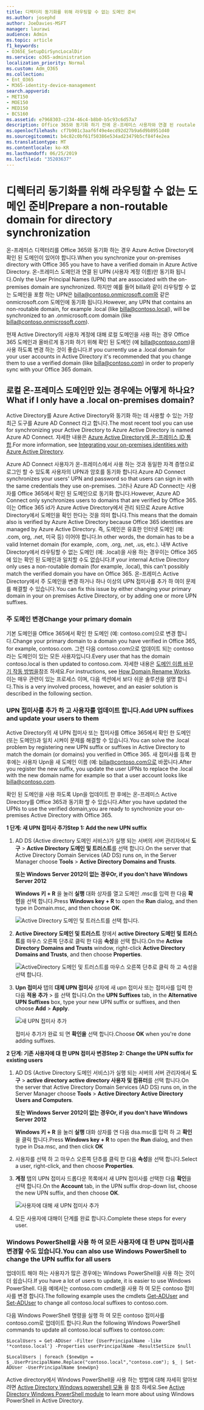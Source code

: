 ```yaml
---
title: 디렉터리 동기화를 위해 라우팅할 수 없는 도메인 준비
ms.author: josephd
author: JoeDavies-MSFT
manager: laurawi
audience: Admin
ms.topic: article
f1_keywords:
- O365E_SetupDirSyncLocalDir
ms.service: o365-administration
localization_priority: Normal
ms.custom: Adm_O365
ms.collection:
- Ent_O365
- M365-identity-device-management
search.appverid:
- MET150
- MOE150
- MED150
- BCS160
ms.assetid: e7968303-c234-46c4-b8b0-b5c93c6d57a7
description: Office 365와 동기화 하기 전에 온-프레미스 사용자와 연결 된 routale 도메인이 있는 경우 수행 해야 하는 작업에 대해 알아봅니다.
ms.openlocfilehash: cf7b901c3aaf6f49e4ecd92d27b9a6d9b8951d40
ms.sourcegitcommit: b4c82c0bf61f50386e534ad23479b5cf84f4e2ea
ms.translationtype: MT
ms.contentlocale: ko-KR
ms.lasthandoff: 06/25/2019
ms.locfileid: "35203637"
---
```

# <a name="prepare-a-non-routable-domain-for-directory-synchronization"></a><span data-ttu-id="d3d38-103">디렉터리 동기화를 위해 라우팅할 수 없는 도메인 준비</span><span class="sxs-lookup"><span data-stu-id="d3d38-103">Prepare a non-routable domain for directory synchronization</span></span>
<span data-ttu-id="d3d38-104">온-프레미스 디렉터리를 Office 365와 동기화 하는 경우 Azure Active Directory에 확인 된 도메인이 있어야 합니다.</span><span class="sxs-lookup"><span data-stu-id="d3d38-104">When you synchronize your on-premises directory with Office 365 you have to have a verified domain in Azure Active Directory.</span></span> <span data-ttu-id="d3d38-105">온-프레미스 도메인과 연결 된 UPN (사용자 계정 이름)만 동기화 됩니다.</span><span class="sxs-lookup"><span data-stu-id="d3d38-105">Only the User Principal Names (UPN) that are associated with the on-premises domain are synchronized.</span></span> <span data-ttu-id="d3d38-106">하지만 예를 들어 billa와 같이 라우팅할 수 없는 도메인을 포함 하는 UPN은 billa@contoso.onmicrosoft.com와 같은 onmicrosoft.com 도메인에 동기화 됩니다.</span><span class="sxs-lookup"><span data-stu-id="d3d38-106">However, any UPN that contains an non-routable domain, for example .local (like billa@contoso.local), will be synchronized to an .onmicrosoft.com domain (like billa@contoso.onmicrosoft.com).</span></span> 

<span data-ttu-id="d3d38-107">현재 Active Directory의 사용자 계정에 대해 로컬 도메인을 사용 하는 경우 Office 365 도메인과 올바르게 동기화 하기 위해 확인 된 도메인 (예 billa@contoso.com)을 사용 하도록 변경 하는 것이 좋습니다.</span><span class="sxs-lookup"><span data-stu-id="d3d38-107">If you currently use a .local domain for your user accounts in Active Directory it's recommended that you change them to use a verified domain (like billa@contoso.com) in order to properly sync with your Office 365 domain.</span></span>
  
## <a name="what-if-i-only-have-a-local-on-premises-domain"></a><span data-ttu-id="d3d38-108">로컬 온-프레미스 도메인만 있는 경우에는 어떻게 하나요?</span><span class="sxs-lookup"><span data-stu-id="d3d38-108">What if I only have a .local on-premises domain?</span></span>

<span data-ttu-id="d3d38-109">Active Directory를 Azure Active Directory와 동기화 하는 데 사용할 수 있는 가장 최근 도구를 Azure AD Connect 라고 합니다.</span><span class="sxs-lookup"><span data-stu-id="d3d38-109">The most recent tool you can use for synchronizing your Active Directory to Azure Active Directory is named Azure AD Connect.</span></span> <span data-ttu-id="d3d38-110">자세한 내용은 [Azure Active Directory에 온-프레미스 ID 통합](https://docs.microsoft.com/azure/architecture/reference-architectures/identity/azure-ad).</span><span class="sxs-lookup"><span data-stu-id="d3d38-110">For more information, see [Integrating your on-premises identities with Azure Active Directory](https://docs.microsoft.com/azure/architecture/reference-architectures/identity/azure-ad).</span></span>
  
<span data-ttu-id="d3d38-111">Azure AD Connect 사용자가 온-프레미스에서 사용 하는 것과 동일한 자격 증명으로 로그인 할 수 있도록 사용자의 UPN과 암호를 동기화 합니다.</span><span class="sxs-lookup"><span data-stu-id="d3d38-111">Azure AD Connect synchronizes your users' UPN and password so that users can sign in with the same credentials they use on-premises.</span></span> <span data-ttu-id="d3d38-112">그러나 Azure AD Connect는 사용자를 Office 365에서 확인 된 도메인으로 동기화 합니다.</span><span class="sxs-lookup"><span data-stu-id="d3d38-112">However, Azure AD Connect only synchronizes users to domains that are verified by Office 365.</span></span> <span data-ttu-id="d3d38-113">이는 Office 365 id가 Azure Active Directory에서 관리 되므로 Azure Active Directory에서 도메인을 확인 한다는 것을 의미 합니다.</span><span class="sxs-lookup"><span data-stu-id="d3d38-113">This means that the domain also is verified by Azure Active Directory because Office 365 identities are managed by Azure Active Directory.</span></span> <span data-ttu-id="d3d38-114">즉, 도메인은 유효한 인터넷 도메인 (예: .com, org, .net, 미국 등) 이어야 합니다.</span><span class="sxs-lookup"><span data-stu-id="d3d38-114">In other words, the domain has to be a valid Internet domain (for example, .com, .org, .net, .us, etc.).</span></span> <span data-ttu-id="d3d38-115">내부 Active Directory에서 라우팅할 수 없는 도메인 (예: .local)을 사용 하는 경우이는 Office 365에 있는 확인 된 도메인과 일치할 수도 없습니다.</span><span class="sxs-lookup"><span data-stu-id="d3d38-115">If your internal Active Directory only uses a non-routable domain (for example, .local), this can't possibly match the verified domain you have on Office 365.</span></span> <span data-ttu-id="d3d38-116">온-프레미스 Active Directory에서 주 도메인을 변경 하거나 하나 이상의 UPN 접미사를 추가 하 여이 문제를 해결할 수 있습니다.</span><span class="sxs-lookup"><span data-stu-id="d3d38-116">You can fix this issue by either changing your primary domain in your on premises Active Directory, or by adding one or more UPN suffixes.</span></span>
  
### <a name="change-your-primary-domain"></a><span data-ttu-id="d3d38-117">**주 도메인 변경**</span><span class="sxs-lookup"><span data-stu-id="d3d38-117">**Change your primary domain**</span></span>

<span data-ttu-id="d3d38-118">기본 도메인을 Office 365에서 확인 한 도메인 (예: contoso.com)으로 변경 합니다.</span><span class="sxs-lookup"><span data-stu-id="d3d38-118">Change your primary domain to a domain you have verified in Office 365, for example, contoso.com.</span></span> <span data-ttu-id="d3d38-119">그런 다음 contoso.com으로 업데이트 되는 contoso 라는 도메인이 있는 모든 사용자입니다.</span><span class="sxs-lookup"><span data-stu-id="d3d38-119">Every user that has the domain contoso.local is then updated to contoso.com.</span></span> <span data-ttu-id="d3d38-120">자세한 내용은 [도메인 이름 바꾸기 작동 방법을](https://go.microsoft.com/fwlink/p/?LinkId=624174)참조 하세요.</span><span class="sxs-lookup"><span data-stu-id="d3d38-120">For instructions, see [How Domain Rename Works](https://go.microsoft.com/fwlink/p/?LinkId=624174).</span></span> <span data-ttu-id="d3d38-121">이는 매우 관련이 있는 프로세스 이며, 다음 섹션에서 보다 쉬운 솔루션을 설명 합니다.</span><span class="sxs-lookup"><span data-stu-id="d3d38-121">This is a very involved process, however, and an easier solution is described in the following section.</span></span>
  
### <a name="add-upn-suffixes-and-update-your-users-to-them"></a><span data-ttu-id="d3d38-122">**UPN 접미사를 추가 하 고 사용자를 업데이트 합니다.**</span><span class="sxs-lookup"><span data-stu-id="d3d38-122">**Add UPN suffixes and update your users to them**</span></span>

<span data-ttu-id="d3d38-123">Active Directory의 새 UPN 접미사 또는 접미사를 Office 365에서 확인 한 도메인 (또는 도메인)과 일치 시켜이 문제를 해결할 수 있습니다.</span><span class="sxs-lookup"><span data-stu-id="d3d38-123">You can solve the .local problem by registering new UPN suffix or suffixes in Active Directory to match the domain (or domains) you verified in Office 365.</span></span> <span data-ttu-id="d3d38-124">새 접미사를 등록 한 후에는 사용자 Upn을 새 도메인 이름 (예: billa@contoso.com으로 바꿉니다.</span><span class="sxs-lookup"><span data-stu-id="d3d38-124">After you register the new suffix, you update the user UPNs to replace the .local with the new domain name for example so that a user account looks like billa@contoso.com.</span></span>
  
<span data-ttu-id="d3d38-125">확인 된 도메인을 사용 하도록 Upn을 업데이트 한 후에는 온-프레미스 Active Directory를 Office 365과 동기화 할 수 있습니다.</span><span class="sxs-lookup"><span data-stu-id="d3d38-125">After you have updated the UPNs to use the verified domain,you are ready to synchronize your on-premises Active Directory with Office 365.</span></span>
  
 <span data-ttu-id="d3d38-126">**1 단계: 새 UPN 접미사 추가**</span><span class="sxs-lookup"><span data-stu-id="d3d38-126">**Step 1: Add the new UPN suffix**</span></span>
  
1. <span data-ttu-id="d3d38-127">AD DS (Active directory 도메인 서비스)가 실행 되는 서버의 서버 관리자에서 **도구** \> **Active Directory 도메인 및 트러스트**를 선택 합니다.</span><span class="sxs-lookup"><span data-stu-id="d3d38-127">On the server that Active Directory Domain Services (AD DS) runs on, in the Server Manager choose **Tools** \> **Active Directory Domains and Trusts**.</span></span>
    
    <span data-ttu-id="d3d38-128">**또는 Windows Server 2012이 없는 경우**</span><span class="sxs-lookup"><span data-stu-id="d3d38-128">**Or, if you don't have Windows Server 2012**</span></span>
    
    <span data-ttu-id="d3d38-129">**Windows 키 + R** 을 눌러 **실행** 대화 상자를 열고 도메인 .msc를 입력 한 다음 **확인**을 선택 합니다.</span><span class="sxs-lookup"><span data-stu-id="d3d38-129">Press **Windows key + R** to open the **Run** dialog, and then type in Domain.msc, and then choose **OK**.</span></span>
    
    ![Active Directory 도메인 및 트러스트를 선택 합니다.](media/46b6e007-9741-44af-8517-6f682e0ac974.png)
  
2. <span data-ttu-id="d3d38-131">**Active Directory 도메인 및 트러스트** 창에서 **active Directory 도메인 및 트러스트**를 마우스 오른쪽 단추로 클릭 한 다음 **속성**을 선택 합니다.</span><span class="sxs-lookup"><span data-stu-id="d3d38-131">On the **Active Directory Domains and Trusts** window, right-click **Active Directory Domains and Trusts**, and then choose **Properties**.</span></span>
    
    ![ActiveDirectory 도메인 및 트러스트를 마우스 오른쪽 단추로 클릭 하 고 속성을 선택 합니다.](media/39d20812-ffb5-4ba9-8d7b-477377ac360d.png)
  
3. <span data-ttu-id="d3d38-133">**Upn 접미사** 탭의 **대체 UPN 접미사** 상자에 새 upn 접미사 또는 접미사를 입력 한 다음 **적용** **추가** \> 를 선택 합니다.</span><span class="sxs-lookup"><span data-stu-id="d3d38-133">On the **UPN Suffixes** tab, in the **Alternative UPN Suffixes** box, type your new UPN suffix or suffixes, and then choose **Add** \> **Apply**.</span></span>
    
    ![새 UPN 접미사 추가](media/a4aaf919-7adf-469a-b93f-83ef284c0915.PNG)
  
    <span data-ttu-id="d3d38-135">접미사 추가가 완료 되 면 **확인을** 선택 합니다.</span><span class="sxs-lookup"><span data-stu-id="d3d38-135">Choose **OK** when you're done adding suffixes.</span></span> 
    
 <span data-ttu-id="d3d38-136">**2 단계: 기존 사용자에 대 한 UPN 접미사 변경**</span><span class="sxs-lookup"><span data-stu-id="d3d38-136">**Step 2: Change the UPN suffix for existing users**</span></span>
  
1. <span data-ttu-id="d3d38-137">AD DS (Active Directory 도메인 서비스)가 실행 되는 서버의 서버 관리자에서 **도구** \> **active directory active directory 사용자 및 컴퓨터**를 선택 합니다.</span><span class="sxs-lookup"><span data-stu-id="d3d38-137">On the server that Active Directory Domain Services (AD DS) runs on, in the Server Manager choose **Tools** \> **Active Directory Active Directory Users and Computers**.</span></span>
    
    <span data-ttu-id="d3d38-138">**또는 Windows Server 2012이 없는 경우**</span><span class="sxs-lookup"><span data-stu-id="d3d38-138">**Or, if you don't have Windows Server 2012**</span></span>
    
    <span data-ttu-id="d3d38-139">**Windows 키 + R** 을 눌러 **실행** 대화 상자를 연 다음 dsa.msc를 입력 하 고 **확인** 을 클릭 합니다.</span><span class="sxs-lookup"><span data-stu-id="d3d38-139">Press **Windows key + R** to open the **Run** dialog, and then type in Dsa.msc, and then click **OK**</span></span>
    
2. <span data-ttu-id="d3d38-140">사용자를 선택 하 고 마우스 오른쪽 단추를 클릭 한 다음 **속성**을 선택 합니다.</span><span class="sxs-lookup"><span data-stu-id="d3d38-140">Select a user, right-click, and then choose **Properties**.</span></span>
    
3. <span data-ttu-id="d3d38-141">**계정** 탭의 UPN 접미사 드롭다운 목록에서 새 UPN 접미사를 선택한 다음 **확인**을 선택 합니다.</span><span class="sxs-lookup"><span data-stu-id="d3d38-141">On the **Account** tab, in the UPN suffix drop-down list, choose the new UPN suffix, and then choose **OK**.</span></span>
    
    ![사용자에 대해 새 UPN 접미사 추가](media/54876751-49f0-48cc-b864-2623c4835563.png)
  
4. <span data-ttu-id="d3d38-143">모든 사용자에 대해이 단계를 완료 합니다.</span><span class="sxs-lookup"><span data-stu-id="d3d38-143">Complete these steps for every user.</span></span>
    
   
### <a name="you-can-also-use-windows-powershell-to-change-the-upn-suffix-for-all-users"></a><span data-ttu-id="d3d38-144">**Windows PowerShell을 사용 하 여 모든 사용자에 대 한 UPN 접미사를 변경할 수도 있습니다.**</span><span class="sxs-lookup"><span data-stu-id="d3d38-144">**You can also use Windows PowerShell to change the UPN suffix for all users**</span></span>

<span data-ttu-id="d3d38-145">업데이트 해야 하는 사용자가 많은 경우에는 Windows PowerShell을 사용 하는 것이 더 쉽습니다.</span><span class="sxs-lookup"><span data-stu-id="d3d38-145">If you have a lot of users to update, it is easier to use Windows PowerShell.</span></span> <span data-ttu-id="d3d38-146">다음 예에서는 contoso.com cmdlet을 [](https://go.microsoft.com/fwlink/p/?LinkId=624312) 사용 하 여 모든 contoso [](https://go.microsoft.com/fwlink/p/?LinkId=624313) 접미사를 변경 합니다.</span><span class="sxs-lookup"><span data-stu-id="d3d38-146">The following example uses the cmdlets [Get-ADUser](https://go.microsoft.com/fwlink/p/?LinkId=624312) and [Set-ADUser](https://go.microsoft.com/fwlink/p/?LinkId=624313) to change all contoso.local suffixes to contoso.com.</span></span> 

<span data-ttu-id="d3d38-147">다음 Windows PowerShell 명령을 실행 하 여 모든 contoso 접미사를 contoso.com로 업데이트 합니다.</span><span class="sxs-lookup"><span data-stu-id="d3d38-147">Run the following Windows PowerShell commands to update all contoso.local suffixes to contoso.com:</span></span>
    
  ```
  $LocalUsers = Get-ADUser -Filter {UserPrincipalName -like '*contoso.local'} -Properties userPrincipalName -ResultSetSize $null
  ```

  ```
  $LocalUsers | foreach {$newUpn = $_.UserPrincipalName.Replace("contoso.local","contoso.com"); $_ | Set-ADUser -UserPrincipalName $newUpn}
  ```
<span data-ttu-id="d3d38-148">Active directory에서 Windows PowerShell을 사용 하는 방법에 대해 자세히 알아보려면 [Active Directory Windows powershell 모듈](https://go.microsoft.com/fwlink/p/?LinkId=624314) 을 참조 하세요.</span><span class="sxs-lookup"><span data-stu-id="d3d38-148">See [Active Directory Windows PowerShell module](https://go.microsoft.com/fwlink/p/?LinkId=624314) to learn more about using Windows PowerShell in Active Directory.</span></span> 

